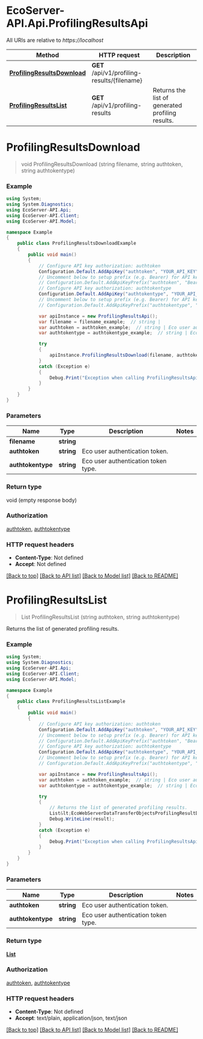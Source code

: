 # EcoServer-API.Api.ProfilingResultsApi

All URIs are relative to *https://localhost*

Method | HTTP request | Description
------------- | ------------- | -------------
[**ProfilingResultsDownload**](ProfilingResultsApi.md#profilingresultsdownload) | **GET** /api/v1/profiling-results/{filename} | 
[**ProfilingResultsList**](ProfilingResultsApi.md#profilingresultslist) | **GET** /api/v1/profiling-results | Returns the list of generated profiling results.


<a name="profilingresultsdownload"></a>
# **ProfilingResultsDownload**
> void ProfilingResultsDownload (string filename, string authtoken, string authtokentype)



### Example
```csharp
using System;
using System.Diagnostics;
using EcoServer-API.Api;
using EcoServer-API.Client;
using EcoServer-API.Model;

namespace Example
{
    public class ProfilingResultsDownloadExample
    {
        public void main()
        {
            // Configure API key authorization: authtoken
            Configuration.Default.AddApiKey("authtoken", "YOUR_API_KEY");
            // Uncomment below to setup prefix (e.g. Bearer) for API key, if needed
            // Configuration.Default.AddApiKeyPrefix("authtoken", "Bearer");
            // Configure API key authorization: authtokentype
            Configuration.Default.AddApiKey("authtokentype", "YOUR_API_KEY");
            // Uncomment below to setup prefix (e.g. Bearer) for API key, if needed
            // Configuration.Default.AddApiKeyPrefix("authtokentype", "Bearer");

            var apiInstance = new ProfilingResultsApi();
            var filename = filename_example;  // string | 
            var authtoken = authtoken_example;  // string | Eco user authentication token.
            var authtokentype = authtokentype_example;  // string | Eco user authentication token type.

            try
            {
                apiInstance.ProfilingResultsDownload(filename, authtoken, authtokentype);
            }
            catch (Exception e)
            {
                Debug.Print("Exception when calling ProfilingResultsApi.ProfilingResultsDownload: " + e.Message );
            }
        }
    }
}
```

### Parameters

Name | Type | Description  | Notes
------------- | ------------- | ------------- | -------------
 **filename** | **string**|  | 
 **authtoken** | **string**| Eco user authentication token. | 
 **authtokentype** | **string**| Eco user authentication token type. | 

### Return type

void (empty response body)

### Authorization

[authtoken](../README.md#authtoken), [authtokentype](../README.md#authtokentype)

### HTTP request headers

 - **Content-Type**: Not defined
 - **Accept**: Not defined

[[Back to top]](#) [[Back to API list]](../README.md#documentation-for-api-endpoints) [[Back to Model list]](../README.md#documentation-for-models) [[Back to README]](../README.md)

<a name="profilingresultslist"></a>
# **ProfilingResultsList**
> List<EcoWebServerDataTransferObjectsProfilingResultDTO> ProfilingResultsList (string authtoken, string authtokentype)

Returns the list of generated profiling results.

### Example
```csharp
using System;
using System.Diagnostics;
using EcoServer-API.Api;
using EcoServer-API.Client;
using EcoServer-API.Model;

namespace Example
{
    public class ProfilingResultsListExample
    {
        public void main()
        {
            // Configure API key authorization: authtoken
            Configuration.Default.AddApiKey("authtoken", "YOUR_API_KEY");
            // Uncomment below to setup prefix (e.g. Bearer) for API key, if needed
            // Configuration.Default.AddApiKeyPrefix("authtoken", "Bearer");
            // Configure API key authorization: authtokentype
            Configuration.Default.AddApiKey("authtokentype", "YOUR_API_KEY");
            // Uncomment below to setup prefix (e.g. Bearer) for API key, if needed
            // Configuration.Default.AddApiKeyPrefix("authtokentype", "Bearer");

            var apiInstance = new ProfilingResultsApi();
            var authtoken = authtoken_example;  // string | Eco user authentication token.
            var authtokentype = authtokentype_example;  // string | Eco user authentication token type.

            try
            {
                // Returns the list of generated profiling results.
                List&lt;EcoWebServerDataTransferObjectsProfilingResultDTO&gt; result = apiInstance.ProfilingResultsList(authtoken, authtokentype);
                Debug.WriteLine(result);
            }
            catch (Exception e)
            {
                Debug.Print("Exception when calling ProfilingResultsApi.ProfilingResultsList: " + e.Message );
            }
        }
    }
}
```

### Parameters

Name | Type | Description  | Notes
------------- | ------------- | ------------- | -------------
 **authtoken** | **string**| Eco user authentication token. | 
 **authtokentype** | **string**| Eco user authentication token type. | 

### Return type

[**List<EcoWebServerDataTransferObjectsProfilingResultDTO>**](EcoWebServerDataTransferObjectsProfilingResultDTO.md)

### Authorization

[authtoken](../README.md#authtoken), [authtokentype](../README.md#authtokentype)

### HTTP request headers

 - **Content-Type**: Not defined
 - **Accept**: text/plain, application/json, text/json

[[Back to top]](#) [[Back to API list]](../README.md#documentation-for-api-endpoints) [[Back to Model list]](../README.md#documentation-for-models) [[Back to README]](../README.md)

